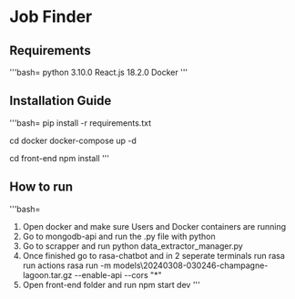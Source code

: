 # Job Finder
## Requirements
'''bash=
python 3.10.0
React.js 18.2.0
Docker
'''
## Installation Guide
'''bash=
pip install -r requirements.txt

cd docker
docker-compose up -d

cd front-end
npm install
'''
## How to run
'''bash=
1) Open docker and make sure Users and Docker containers are running
2) Go to mongodb-api and run the .py file with python
3) Go to scrapper and run python data_extractor_manager.py
4) Once finished go to rasa-chatbot and in 2 seperate terminals run
   rasa run actions
   rasa run -m models\20240308-030246-champagne-lagoon.tar.gz --enable-api --cors "*"
5) Open front-end folder and run
   npm start dev
'''
